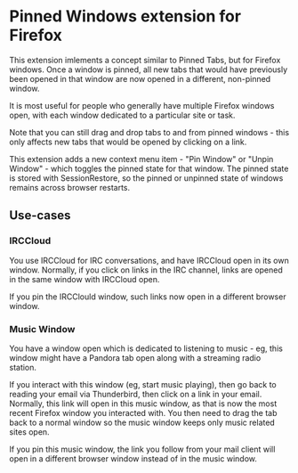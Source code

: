 # Pinned Windows extension for Firefox

This extension imlements a concept similar to Pinned Tabs, but for Firefox
windows.  Once a window is pinned, all new tabs that would have previously
been opened in that window are now opened in a different, non-pinned window.

It is most useful for people who generally have multiple Firefox windows open,
with each window dedicated to a particular site or task.

Note that you can still drag and drop tabs to and from pinned windows - this
only affects new tabs that would be opened by clicking on a link.

This extension adds a new context menu item - "Pin Window" or "Unpin Window" -
which toggles the pinned state for that window.  The pinned state is stored
with SessionRestore, so the pinned or unpinned state of windows remains across
browser restarts.

## Use-cases

### IRCCloud

You use IRCCloud for IRC conversations, and have IRCCloud open in its own
window.  Normally, if you click on links in the IRC channel, links are opened
in the same window with IRCCloud open.

If you pin the IRCClould window, such links now open in a different browser
window.

### Music Window

You have a window open which is dedicated to listening to music - eg, this
window might have a Pandora tab open along with a streaming radio station.

If you interact with this window (eg, start music playing), then go back to
reading your email via Thunderbird, then click on a link in your email.
Normally, this link will open in this music window, as that is now the most
recent Firefox window you interacted with.  You then need to drag the tab
back to a normal window so the music window keeps only music related sites
open.

If you pin this music window, the link you follow from your mail client will
open in a different browser window instead of in the music window.
